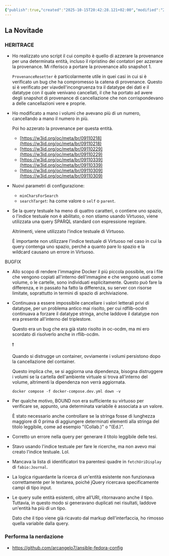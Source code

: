 ```yaml
---
{"publish":true,"created":"2025-10-15T20:42:28.121+02:00","modified":"2025-10-15T19:39:26.000+02:00","cssclasses":""}
---
```



## La Novitade

### HERITRACE

- Ho realizzato uno script il cui compito è quello di azzerare la provenance per una determinata entità, incluso il ripristino dei contatori per azzerare la provenance. Mi riferisco a portare la provenance allo snapshot 1.
    
    `ProvenanceResetter` è particolarmente utile in quei casi in cui si è verificato un bug che ha compromesso la catena di provenance. Questo si è verificato per viavdell'incongruenza tra il datatype dei dati e il datatype con il quale venivano cancellati, il che ha portato ad avere degli snapshot di provenance di cancellazione che non corrispondevano a delle cancellazioni vere e proprie.
    
- Ho modificato a mano i volumi che avevano più di un numero, cancellando a mano il numero in più.
    
    Poi ho azzerato la provenance per questa entità.
    
    - [https://w3id.org/oc/meta/br/09110218](https://w3id.org/oc/meta/br/09110218)
    - [https://w3id.org/oc/meta/br/09110229](https://w3id.org/oc/meta/br/09110229)
    - [https://w3id.org/oc/meta/br/09110339](https://w3id.org/oc/meta/br/09110339)
    - [https://w3id.org/oc/meta/br/09110309](https://w3id.org/oc/meta/br/09110309)
- Nuovi parametri di configurazione:
    - `minCharsForSearch`
    - `searchTarget`: ha come valore o `self` o `parent`.
- Se la query testuale ha meno di quattro caratteri, o contiene uno spazio, o l'indice testuale non è abilitato, o non stiamo usando Virtuoso, viene utilizzata una query SPARQL standard con espressione regolare.
    
    Altrimenti, viene utilizzato l'indice testuale di Virtuoso.
    
    È importante non utilizzare l'indice testuale di Virtuoso nel caso in cui la query contenga uno spazio, perché a quanto pare lo spazio e la wildcard causano un errore in Virtuoso.
    

BUGFIX

- Allo scopo di rendere l'immagine Docker il più piccola possibile, ora i file che vengono copiati all'interno dell'immagine e che vengono usati come volume, o le cartelle, sono individuati esplicitamente. Questo può fare la differenza, e in passato ha fatto la differenza, su server con risorse limitate, soprattutto in termini di spazio di archiviazione.
- Continuava a essere impossibile cancellare i valori letterali privi di datatype, per un problema antico mai risolto, per cui rdflib-ocdm continuava a forzare il datatype stringa, anche laddove il datatype non era presente all'interno del triplestore.
    
    Questo era un bug che era già stato risolto in oc-ocdm, ma mi ero scordato di risolverlo anche in rflib-ocdm.
    
    <aside>
    ❗
    
    Quando si distrugge un container, ovviamente i volumi persistono dopo la cancellazione del container.
    
    Questo implica che, se si aggiorna una dipendenza, bisogna distruggere i volumi se la cartella dell'ambiente virtuale si trova all'interno del volume, altrimenti la dipendenza non verrà aggiornata.
    
    `docker compose -f docker-compose.dev.yml down -v` 
    
    </aside>
    
- Per qualche motivo, BOUND non era sufficiente su virtuoso per verificare se, appunto, una determinata variabile è associata a un valore.
    
    È stato necessario anche controllare se la stringa fosse di lunghezza maggiore di 0 prima di aggiungere determinati elementi alla stringa del titolo leggibile, come ad esempio "(Collab.)" o "(Ed.)".
    
- Corretto un errore nella query per generare il titolo leggibile delle tesi.
- Stavo usando l'indice testuale per fare le ricerche, ma non avevo mai creato l'indice testuale. Lol.
- Mancava la lista di identificatori tra parentesi quadre in `fetchUriDisplay` di `fabio:Journal`.
- La logica riguardante la ricerca di un'entità esistente non funzionava correttamente per le textarea, poiché jQuery ricercava specificamente campi di tipo input.
- Le query sulle entità esistenti, oltre all’URI, ritornavano anche il tipo. Tuttavia, in questo modo si generavano duplicati nei risultati, laddove un'entità ha più di un tipo.
    
    Dato che il tipo viene già ricavato dal markup dell'interfaccia, ho rimosso quella variabile dalla query.
    

### Performa la nerdazione

- https://github.com/arcangelo7/ansible-fedora-config